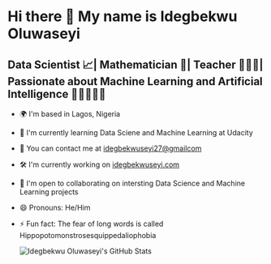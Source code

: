 Hi there 👋 My name is Idegbekwu Oluwaseyi
==============================================

Data Scientist 📈| Mathematician 🔢| Teacher 👨🏻‍🏫| Passionate about Machine Learning and Artificial Intelligence 🧠🤖💡🇦🇮 
------------------------------------------------------------------------------------------------------------------------

* 🌍  I'm based in Lagos, Nigeria
* 🌱  I'm currently learning Data Sciene and Machine Learning at Udacity
* 📧  You can contact me at [idegbekwuseyi27@gmailcom](mailto:idegbekwuseyi27@gmail.com)
* 🛠️  I'm currently working on [idegbekwuseyi.com](http://idegbekwuseyi.com)
* 🤝  I'm open to collaborating on intersting Data Science and Machine Learning projects
* 😄 Pronouns: He/Him
* ⚡ Fun fact: The fear of long words is called Hippopotomonstrosesquippedaliophobia

  ![Idegbekwu Oluwaseyi's GitHub Stats](https://github-readme-stats.vercel.app/api?username=iamseyi27&&show_icons=true&title_color=ffffff&icon_color=bb2acf&text_color=daf7dc&bg_color=151515)
<!--
**Oluwaseyi-Isaias27/Oluwaseyi-Isaias27** is a ✨ _special_ ✨ repository because its `README.md` (this file) appears on your GitHub profile.

Here are some ideas to get you started:

- 🔭 I’m currently working on ...
- 🌱 I’m currently learning ...
- 👯 I’m looking to collaborate on ...
- 🤔 I’m looking for help with ...
- 💬 Ask me about ...
- 📫 How to reach me: ...
- 😄 Pronouns: ...
- ⚡ Fun fact: ...
- 🖥️  See my portfolio at [idegbekwuseyi.com](http://idegbekwuseyi.com)
-->
